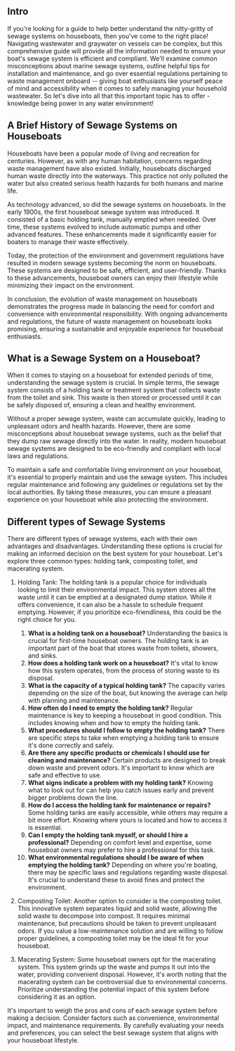 ## Intro 
If you're looking for a guide to help better understand the nitty-gritty of sewage systems on houseboats, then you've come to the right place! Navigating wastewater and graywater on vessels can be complex, but this comprehensive guide will provide all the information needed to ensure your boat's sewage system is efficient and compliant. We'll examine common misconceptions about marine sewage systems, outline helpful tips for installation and maintenance, and go over essential regulations pertaining to waste management onboard -- giving boat enthusiasts like yourself peace of mind and accessibility when it comes to safely managing your household wastewater. So let's dive into all that this important topic has to offer - knowledge being power in any water environment!

## A Brief History of Sewage Systems on Houseboats
Houseboats have been a popular mode of living and recreation for centuries. However, as with any human habitation, concerns regarding waste management have also existed. Initially, houseboats discharged human waste directly into the waterways. This practice not only polluted the water but also created serious health hazards for both humans and marine life.

As technology advanced, so did the sewage systems on houseboats. In the early 1900s, the first houseboat sewage system was introduced. It consisted of a basic holding tank, manually emptied when needed. Over time, these systems evolved to include automatic pumps and other advanced features. These enhancements made it significantly easier for boaters to manage their waste effectively.

Today, the protection of the environment and government regulations have resulted in modern sewage systems becoming the norm on houseboats. These systems are designed to be safe, efficient, and user-friendly. Thanks to these advancements, houseboat owners can enjoy their lifestyle while minimizing their impact on the environment.

In conclusion, the evolution of waste management on houseboats demonstrates the progress made in balancing the need for comfort and convenience with environmental responsibility. With ongoing advancements and regulations, the future of waste management on houseboats looks promising, ensuring a sustainable and enjoyable experience for houseboat enthusiasts.

## What is a Sewage System on a Houseboat?
When it comes to staying on a houseboat for extended periods of time, understanding the sewage system is crucial. In simple terms, the sewage system consists of a holding tank or treatment system that collects waste from the toilet and sink. This waste is then stored or processed until it can be safely disposed of, ensuring a clean and healthy environment.

Without a proper sewage system, waste can accumulate quickly, leading to unpleasant odors and health hazards. However, there are some misconceptions about houseboat sewage systems, such as the belief that they dump raw sewage directly into the water. In reality, modern houseboat sewage systems are designed to be eco-friendly and compliant with local laws and regulations.

To maintain a safe and comfortable living environment on your houseboat, it's essential to properly maintain and use the sewage system. This includes regular maintenance and following any guidelines or regulations set by the local authorities. By taking these measures, you can ensure a pleasant experience on your houseboat while also protecting the environment.

## Different types of Sewage Systems 
There are different types of sewage systems, each with their own advantages and disadvantages. Understanding these options is crucial for making an informed decision on the best system for your houseboat. Let's explore three common types: holding tank, composting toilet, and macerating system.

1. Holding Tank:
The holding tank is a popular choice for individuals looking to limit their environmental impact. This system stores all the waste until it can be emptied at a designated dump station. While it offers convenience, it can also be a hassle to schedule frequent emptying. However, if you prioritize eco-friendliness, this could be the right choice for you.
    1. **What is a holding tank on a houseboat?** Understanding the basics is crucial for first-time houseboat owners. The holding tank is an important part of the boat that stores waste from toilets, showers, and sinks.
    2. **How does a holding tank work on a houseboat?** It's vital to know how this system operates, from the process of storing waste to its disposal.
    3. **What is the capacity of a typical holding tank?** The capacity varies depending on the size of the boat, but knowing the average can help with planning and maintenance.
    4. **How often do I need to empty the holding tank?** Regular maintenance is key to keeping a houseboat in good condition. This includes knowing when and how to empty the holding tank.
    5. **What procedures should I follow to empty the holding tank?** There are specific steps to take when emptying a holding tank to ensure it's done correctly and safely.
    6. **Are there any specific products or chemicals I should use for cleaning and maintenance?** Certain products are designed to break down waste and prevent odors. It's important to know which are safe and effective to use.
    7. **What signs indicate a problem with my holding tank?** Knowing what to look out for can help you catch issues early and prevent bigger problems down the line.
    8. **How do I access the holding tank for maintenance or repairs?** Some holding tanks are easily accessible, while others may require a bit more effort. Knowing where yours is located and how to access it is essential.
    9. **Can I empty the holding tank myself, or should I hire a professional?** Depending on comfort level and expertise, some houseboat owners may prefer to hire a professional for this task.
    10. **What environmental regulations should I be aware of when emptying the holding tank?** Depending on where you're boating, there may be specific laws and regulations regarding waste disposal. It's crucial to understand these to avoid fines and protect the environment.

2. Composting Toilet:
Another option to consider is the composting toilet. This innovative system separates liquid and solid waste, allowing the solid waste to decompose into compost. It requires minimal maintenance, but precautions should be taken to prevent unpleasant odors. If you value a low-maintenance solution and are willing to follow proper guidelines, a composting toilet may be the ideal fit for your houseboat.

3. Macerating System:
Some houseboat owners opt for the macerating system. This system grinds up the waste and pumps it out into the water, providing convenient disposal. However, it's worth noting that the macerating system can be controversial due to environmental concerns. Prioritize understanding the potential impact of this system before considering it as an option.

It's important to weigh the pros and cons of each sewage system before making a decision. Consider factors such as convenience, environmental impact, and maintenance requirements. By carefully evaluating your needs and preferences, you can select the best sewage system that aligns with your houseboat lifestyle.